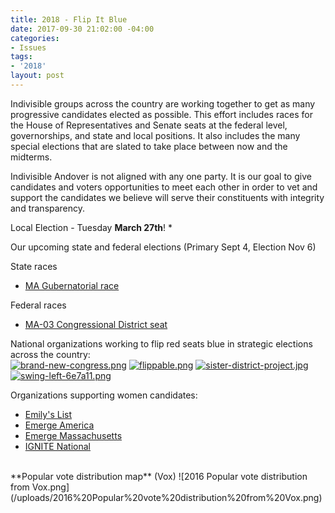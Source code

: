 ```yaml
---
title: 2018 - Flip It Blue
date: 2017-09-30 21:02:00 -04:00
categories:
- Issues
tags:
- '2018'
layout: post
---
```


Indivisible groups across the country are working together to get as many progressive candidates elected as possible. This effort includes races for the House of Representatives and Senate seats at the federal level, governorships, and state and local positions. It also includes the many special elections that are slated to take place between now and the midterms.

Indivisible Andover is not aligned with any one party. It is our goal to give candidates and voters opportunities to meet each other in order to vet and support the candidates we believe will serve their constituents with integrity and transparency.

Local Election - Tuesday **March 27th**!
* 

Our upcoming state and federal elections (Primary Sept 4, Election Nov 6)

State races
* [MA Gubernatorial race](http://indivisibleandoverma.com/issues/election-ma-governor)

Federal races
* [MA-03 Congressional District seat](http://indivisibleandoverma.com/issues/election-ma-03-congressional-district-seat.html) 

National organizations working to flip red seats blue in strategic elections across the country: 
<BR>
[![brand-new-congress.png](/uploads/brand-new-congress.png)](https://brandnewcongress.org/)
[![flippable.png](/uploads/flippable.png)](https://www.flippable.org/)
[![sister-district-project.jpg](/uploads/sister-district-project.jpg)](https://www.sisterdistrict.com/)
[![swing-left-6e7a11.png](/uploads/swing-left-6e7a11.png)](https://swingleft.org/)
<BR>

Organizations supporting women candidates: 
* [Emily's List](http://emilyslist.org/)
* [Emerge America](http://www.emergeamerica.org/)
* [Emerge Massachusetts](http://www.emergema.org/)
* [IGNITE National](http://www.ignitenational.org/)

<BR>
**Popular vote distribution map** (Vox)
![2016 Popular vote distribution from Vox.png](/uploads/2016%20Popular%20vote%20distribution%20from%20Vox.png)